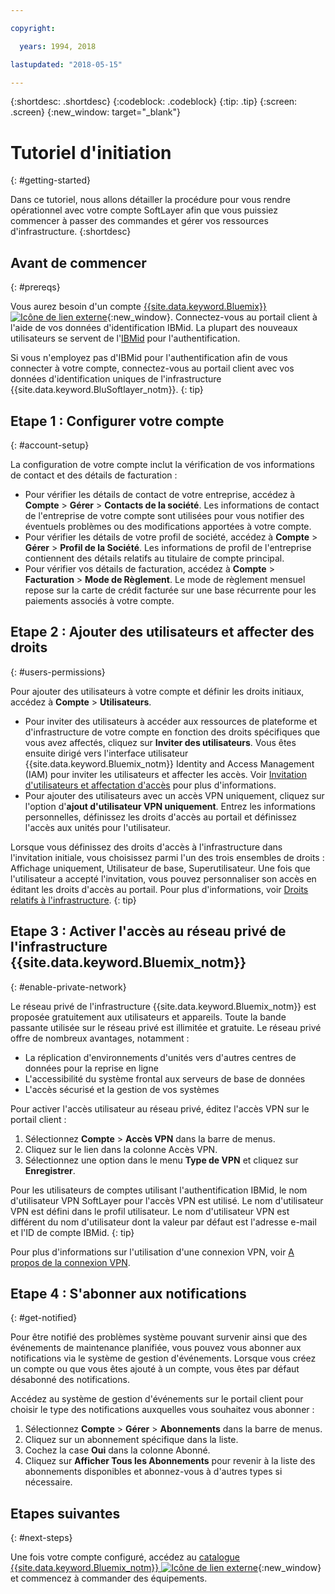 ```yaml
---

copyright:

  years: 1994, 2018

lastupdated: "2018-05-15"

---
```


{:shortdesc: .shortdesc}
{:codeblock: .codeblock}
{:tip: .tip}
{:screen: .screen}
{:new_window: target="_blank"}


# Tutoriel d'initiation
{: #getting-started}

Dans ce tutoriel, nous allons détailler la procédure pour vous rendre opérationnel avec votre compte SoftLayer afin que vous puissiez commencer à passer des commandes et gérer vos ressources d'infrastructure.
{:shortdesc}

## Avant de commencer
{: #prereqs}

Vous aurez besoin d'un compte [{{site.data.keyword.Bluemix}} ![Icône de lien externe](../icons/launch-glyph.svg "Icône de lien externe")](https://control.bluemix.net/){:new_window}. Connectez-vous au portail client à l'aide de vos données d'identification IBMid. La plupart des nouveaux utilisateurs se servent de l'[IBMid](/docs/account/softlayerlink.html#switchtoIBMid) pour l'authentification.

Si vous n'employez pas d'IBMid pour l'authentification afin de vous connecter à votre compte, connectez-vous au portail client avec vos données d'identification uniques de l'infrastructure {{site.data.keyword.BluSoftlayer_notm}}.
{: tip}

## Etape 1 : Configurer votre compte
{: #account-setup}

La configuration de votre compte inclut la vérification de vos informations de contact et des détails de facturation :
 * Pour vérifier les détails de contact de votre entreprise, accédez à **Compte** > **Gérer** > **Contacts de la société**. Les informations de contact de l'entreprise de votre compte sont utilisées pour vous notifier des éventuels problèmes ou des modifications apportées à votre compte.
 * Pour vérifier les détails de votre profil de société, accédez à **Compte** > **Gérer** > **Profil de la Société**. Les informations de profil de l'entreprise contiennent des détails relatifs au titulaire de compte principal.
 * Pour vérifier vos détails de facturation, accédez à **Compte** > **Facturation** > **Mode de Règlement**. Le mode de règlement mensuel repose sur la carte de crédit facturée sur une base récurrente pour les paiements associés à votre compte.

## Etape 2 : Ajouter des utilisateurs et affecter des droits
{: #users-permissions}

Pour ajouter des utilisateurs à votre compte et définir les droits initiaux, accédez à **Compte** > **Utilisateurs**.
 * Pour inviter des utilisateurs à accéder aux ressources de plateforme et d'infrastructure de votre compte en fonction des droits spécifiques que vous avez affectés, cliquez sur **Inviter des utilisateurs**. Vous êtes ensuite dirigé vers l'interface utilisateur {{site.data.keyword.Bluemix_notm}} Identity and Access Management (IAM) pour inviter les utilisateurs et affecter les accès. Voir [Invitation d'utilisateurs et affectation d'accès](/docs/iam/iamuserinv.html) pour plus d'informations.
 * Pour ajouter des utilisateurs avec un accès VPN uniquement, cliquez sur l'option d'**ajout d'utilisateur VPN uniquement**. Entrez les informations personnelles, définissez les droits d'accès au portail et définissez l'accès aux unités pour l'utilisateur.

Lorsque vous définissez des droits d'accès à l'infrastructure dans l'invitation initiale, vous choisissez parmi l'un des trois ensembles de droits : Affichage uniquement, Utilisateur de base, Superutilisateur. Une fois que l'utilisateur a accepté l'invitation, vous pouvez personnaliser son accès en éditant les droits d'accès au portail. Pour plus d'informations, voir [Droits relatifs à l'infrastructure](/docs/iam/infrastructureaccess.html).
{: tip}

## Etape 3 : Activer l'accès au réseau privé de l'infrastructure {{site.data.keyword.Bluemix_notm}}
{: #enable-private-network}

Le réseau privé de l'infrastructure {{site.data.keyword.Bluemix_notm}} est proposée gratuitement aux utilisateurs et appareils. Toute la bande passante utilisée sur le réseau privé est illimitée et gratuite. Le réseau privé offre de nombreux avantages, notamment :
  * La réplication d'environnements d'unités vers d'autres centres de données pour la reprise en ligne
  * L'accessibilité du système frontal aux serveurs de base de données
  * L'accès sécurisé et la gestion de vos systèmes

Pour activer l'accès utilisateur au réseau privé, éditez l'accès VPN sur le portail client :
  1. Sélectionnez **Compte** > **Accès VPN** dans la barre de menus.  
  2. Cliquez sur le lien dans la colonne Accès VPN.
  3. Sélectionnez une option dans le menu **Type de VPN** et cliquez sur **Enregistrer**.  

Pour les utilisateurs de comptes utilisant l'authentification IBMid, le nom d'utilisateur VPN SoftLayer pour l'accès VPN est utilisé. Le nom d'utilisateur VPN est défini dans le profil utilisateur. Le nom d'utilisateur VPN est différent du nom d'utilisateur dont la valeur par défaut est l'adresse e-mail et l'ID de compte IBMid.
{: tip}

Pour plus d'informations sur l'utilisation d'une connexion VPN, voir [A propos de la connexion VPN](/docs/infrastructure/iaas-vpn/about-vpn.html).

## Etape 4 : S'abonner aux notifications
{: #get-notified}

Pour être notifié des problèmes système pouvant survenir ainsi que des événements de maintenance planifiée, vous pouvez vous abonner aux notifications via le système de gestion d'événements. Lorsque vous créez un compte ou que vous êtes ajouté à un compte, vous êtes par défaut désabonné des notifications.

Accédez au système de gestion d'événements sur le portail client pour choisir le type des notifications auxquelles vous souhaitez vous abonner :
  1. Sélectionnez **Compte** > **Gérer** > **Abonnements** dans la barre de menus.
  2. Cliquez sur un abonnement spécifique dans la liste.
  3. Cochez la case **Oui** dans la colonne Abonné.
  4. Cliquez sur **Afficher Tous les Abonnements** pour revenir à la liste des abonnements disponibles et abonnez-vous à d'autres types si nécessaire.

## Etapes suivantes
{: #next-steps}

Une fois votre compte configuré, accédez au [catalogue {{site.data.keyword.Bluemix_notm}} ![Icône de lien externe](../icons/launch-glyph.svg)](https://console.bluemix.net/catalog/?category=infrastructure){:new_window} et commencez à commander des équipements.

